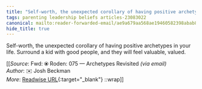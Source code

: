 ```yaml
---
title: "Self-worth, the unexpected corollary of having positive archetypes in your ..."
tags: parenting leadership beliefs articles-23083022
canonical: mailto:reader-forwarded-email/ae9a679aa568ae19460582398abab8d6
hide_title: true
---
```


Self-worth, the unexpected corollary of having positive archetypes in your life. Surround a kid with good people, and they will feel valuable, valued.


[[_Source_: Fwd: ⦿ Roden: 075 — Archetypes Revisited _(via email)_<br>
_Author_: ✉️ Josh Beckman<br>
_More_: [Readwise URL](https://readwise.io/open/452986130){:target="_blank"}
::wrap]]